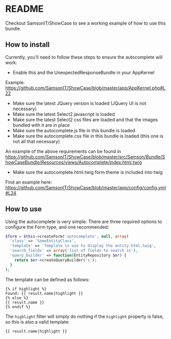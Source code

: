 README
======

Checkout SamsonIT/ShowCase to see a working example of how to use this bundle.

How to install
--------------

Currently, you'll need to follow these steps to ensure the autocomplete will
work:

 * Enable this and the UnexpectedResponseBundle in your AppKernel

Example: https://github.com/SamsonIT/ShowCase/blob/master/app/AppKernel.php#L22

 * Make sure the latest JQuery version is loaded (JQuery UI is not necessary)
 * Make sure the latest Select2 javascript is loaded
 * Make sure the latest Select2 css files are loaded and that the images bundled
   with it are in place
 * Make sure the autocomplete.js file in this bundle is loaded
 * Make sure the autocomplete.css file in this bundle is loaded (this one is
   not all that necessary)

An example of the above requirements can be found in https://github.com/SamsonIT/ShowCase/blob/master/src/Samson/Bundle/ShowCaseBundle/Resources/views/Autocomplete/index.html.twig

 * Make sure the autocomplete.html.twig form theme is included into twig

Find an example here: https://github.com/SamsonIT/ShowCase/blob/master/app/config/config.yml#L24

How to use
----------

Using the autocomplete is very simple. There are three required options to
configure the Form type, and one recommended:

```php
$form = $this->createForm('autocomplete', null, array(
  'class' => 'SomeEntityClass',
  'template' => 'Template to use to display the entity.html.twig',
  'search_fields' => array('list of fields to search in'),
  'query_builder' => function(EntityRepository $er) {
    return $er->createQueryBuilder('s');
  }
);
```

The template can be defined as follows:

```twig
{% if highlight %}
Found: {{ result.name|highlight }}
{% else %}
{{ result.name }}
{% endif %}
```

The ```highlight``` filter will simply do nothing if the ```highlight```
property is false, so this is also a valid template:

```twig
{{ result.name|highlight }}
```

